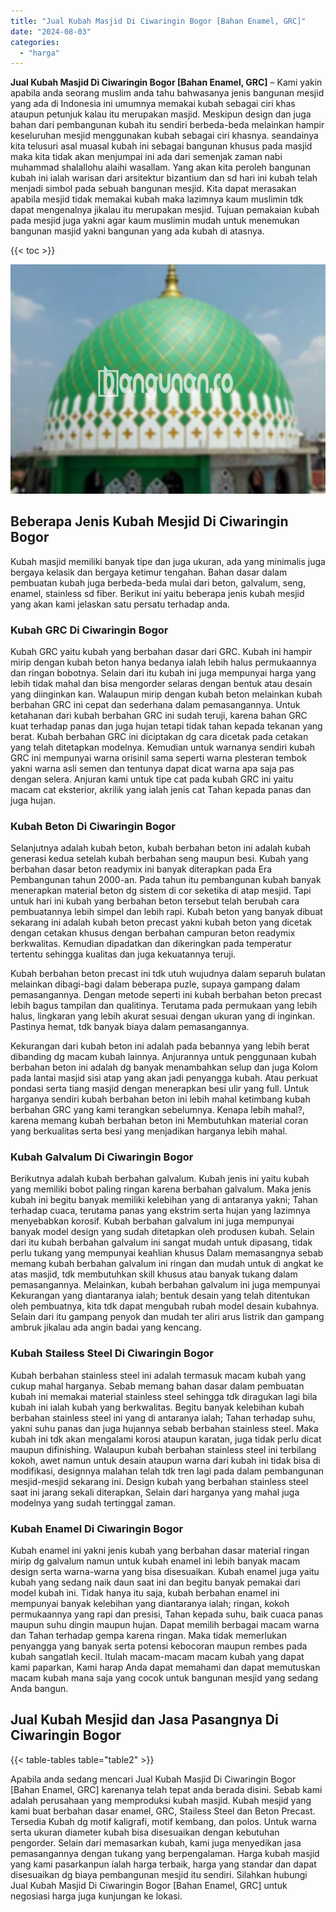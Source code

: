 ```yaml
---
title: "Jual Kubah Masjid Di Ciwaringin Bogor [Bahan Enamel, GRC]"
date: "2024-08-03"
categories: 
  - "harga"
---
```


**Jual Kubah Masjid Di Ciwaringin Bogor \[Bahan Enamel, GRC\]** – Kami yakin apabila anda seorang muslim anda tahu bahwasanya jenis bangunan mesjid yang ada di Indonesia ini umumnya memakai kubah sebagai ciri khas ataupun petunjuk kalau itu merupakan masjid. Meskipun design dan juga bahan dari pembangunan kubah itu sendiri berbeda-beda melainkan hampir keseluruhan mesjid menggunakan kubah sebagai ciri khasnya. seandainya kita telusuri asal muasal kubah ini sebagai bangunan khusus pada masjid maka kita tidak akan menjumpai ini ada dari semenjak zaman nabi muhammad shalallohu alaihi wasallam. Yang akan kita peroleh bangunan kubah ini ialah warisan dari arsitektur bizantium dan sd hari ini kubah telah menjadi simbol pada sebuah bangunan mesjid. Kita dapat merasakan apabila mesjid tidak memakai kubah maka lazimnya kaum muslimin tdk dapat mengenalnya jikalau itu merupakan mesjid. Tujuan pemakaian kubah pada mesjid juga yakni agar kaum muslimin mudah untuk menemukan bangunan masjid yakni bangunan yang ada kubah di atasnya.

{{< toc >}}

![Jual Kubah Masjid Di Ciwaringin Bogor [Bahan Enamel, GRC]](/images/jual-kubah-masjid-42.png)

## Beberapa Jenis Kubah Mesjid Di Ciwaringin Bogor

Kubah masjid memiliki banyak tipe dan juga ukuran, ada yang minimalis juga bergaya kelasik dan bergaya ketimur tengahan. Bahan dasar dalam pembuatan kubah juga berbeda-beda mulai dari beton, galvalum, seng, enamel, stainless sd fiber. Berikut ini yaitu beberapa jenis kubah mesjid yang akan kami jelaskan satu persatu terhadap anda.

### Kubah GRC Di Ciwaringin Bogor

Kubah GRC yaitu kubah yang berbahan dasar dari GRC. Kubah ini hampir mirip dengan kubah beton hanya bedanya ialah lebih halus permukaannya dan ringan bobotnya. Selain dari itu kubah ini juga mempunyai harga yang lebih tidak mahal dan bisa mengorder selaras dengan bentuk atau desain yang diinginkan kan. Walaupun mirip dengan kubah beton melainkan kubah berbahan GRC ini cepat dan sederhana dalam pemasangannya. Untuk ketahanan dari kubah berbahan GRC ini sudah teruji, karena bahan GRC kuat terhadap panas dan juga hujan tetapi tidak tahan kepada tekanan yang berat. Kubah berbahan GRC ini diciptakan dg cara dicetak pada cetakan yang telah ditetapkan modelnya. Kemudian untuk warnanya sendiri kubah GRC ini mempunyai warna orisinil sama seperti warna plesteran tembok yakni warna asli semen dan tentunya dapat dicat warna apa saja pas dengan selera. Anjuran kami untuk tipe cat pada kubah GRC ini yaitu macam cat eksterior, akrilik yang ialah jenis cat Tahan kepada panas dan juga hujan.

### Kubah Beton Di Ciwaringin Bogor

Selanjutnya adalah kubah beton, kubah berbahan beton ini adalah kubah generasi kedua setelah kubah berbahan seng maupun besi. Kubah yang berbahan dasar beton readymix ini banyak diterapkan pada Era Pembangunan tahun 2000-an. Pada tahun itu pembangunan kubah banyak menerapkan material beton dg sistem di cor seketika di atap mesjid. Tapi untuk hari ini kubah yang berbahan beton tersebut telah berubah cara pembuatannya lebih simpel dan lebih rapi. Kubah beton yang banyak dibuat sekarang ini adalah kubah beton precast yakni kubah beton yang dicetak dengan cetakan khusus dengan berbahan campuran beton readymix berkwalitas. Kemudian dipadatkan dan dikeringkan pada temperatur tertentu sehingga kualitas dan juga kekuatannya teruji.

Kubah berbahan beton precast ini tdk utuh wujudnya dalam separuh bulatan melainkan dibagi-bagi dalam beberapa puzle, supaya gampang dalam pemasangannya. Dengan metode seperti ini kubah berbahan beton precast lebih bagus tampilan dan qualitinya. Terutama pada permukaan yang lebih halus, lingkaran yang lebih akurat sesuai dengan ukuran yang di inginkan. Pastinya hemat, tdk banyak biaya dalam pemasangannya.

Kekurangan dari kubah beton ini adalah pada bebannya yang lebih berat dibanding dg macam kubah lainnya. Anjurannya untuk penggunaan kubah berbahan beton ini adalah dg banyak menambahkan selup dan juga Kolom pada lantai masjid sisi atap yang akan jadi penyangga kubah. Atau perkuat pondasi serta tiang masjid dengan menerapkan besi ulir yang full. Untuk harganya sendiri kubah berbahan beton ini lebih mahal ketimbang kubah berbahan GRC yang kami terangkan sebelumnya. Kenapa lebih mahal?, karena memang kubah berbahan beton ini Membutuhkan material coran yang berkualitas serta besi yang menjadikan harganya lebih mahal.

### Kubah Galvalum Di Ciwaringin Bogor

Berikutnya adalah kubah berbahan galvalum. Kubah jenis ini yaitu kubah yang memiliki bobot paling ringan karena berbahan galvalum. Maka jenis kubah ini begitu banyak memiliki kelebihan yang di antaranya yakni; Tahan terhadap cuaca, terutama panas yang ekstrim serta hujan yang lazimnya menyebabkan korosif. Kubah berbahan galvalum ini juga mempunyai banyak model design yang sudah ditetapkan oleh produsen kubah. Selain dari itu kubah berbahan galvalum ini sangat mudah untuk dipasang, tidak perlu tukang yang mempunyai keahlian khusus Dalam memasangnya sebab memang kubah berbahan galvalum ini ringan dan mudah untuk di angkat ke atas masjid, tdk membutuhkan skill khusus atau banyak tukang dalam pemasangannya. Melainkan, kubah berbahan galvalum ini juga mempunyai Kekurangan yang diantaranya ialah; bentuk desain yang telah ditentukan oleh pembuatnya, kita tdk dapat mengubah rubah model desain kubahnya. Selain dari itu gampang penyok dan mudah ter aliri arus listrik dan gampang ambruk jikalau ada angin badai yang kencang.

### Kubah Stailess Steel Di Ciwaringin Bogor

Kubah berbahan stainless steel ini adalah termasuk macam kubah yang cukup mahal harganya. Sebab memang bahan dasar dalam pembuatan kubah ini memakai material stainless steel sehingga tdk diragukan lagi bila kubah ini ialah kubah yang berkwalitas. Begitu banyak kelebihan kubah berbahan stainless steel ini yang di antaranya ialah; Tahan terhadap suhu, yakni suhu panas dan juga hujannya sebab berbahan stainless steel. Maka kubah ini tdk akan mengalami korosi ataupun karatan, juga tidak perlu dicat maupun difinishing. Walaupun kubah berbahan stainless steel ini terbilang kokoh, awet namun untuk desain ataupun warna dari kubah ini tidak bisa di modifikasi, designnya malahan telah tdk tren lagi pada dalam pembangunan mesjid-mesjid sekarang ini. Design kubah yang berbahan stainless steel saat ini jarang sekali diterapkan, Selain dari harganya yang mahal juga modelnya yang sudah tertinggal zaman.

### Kubah Enamel Di Ciwaringin Bogor

Kubah enamel ini yakni jenis kubah yang berbahan dasar material ringan mirip dg galvalum namun untuk kubah enamel ini lebih banyak macam design serta warna-warna yang bisa disesuaikan. Kubah enamel juga yaitu kubah yang sedang naik daun saat ini dan begitu banyak pemakai dari model kubah ini. Tidak hanya itu saja, kubah berbahan enamel ini mempunyai banyak kelebihan yang diantaranya ialah; ringan, kokoh permukaannya yang rapi dan presisi, Tahan kepada suhu, baik cuaca panas maupun suhu dingin maupun hujan. Dapat memilih berbagai macam warna dan Tahan terhadap gempa karena ringan. Maka tidak memerlukan penyangga yang banyak serta potensi kebocoran maupun rembes pada kubah sangatlah kecil. Itulah macam-macam macam kubah yang dapat kami paparkan, Kami harap Anda dapat memahami dan dapat memutuskan macam kubah mana saja yang cocok untuk bangunan mesjid yang sedang Anda bangun.

## Jual Kubah Mesjid dan Jasa Pasangnya Di Ciwaringin Bogor

{{< table-tables table="table2" >}}

Apabila anda sedang mencari Jual Kubah Masjid Di Ciwaringin Bogor \[Bahan Enamel, GRC\] karenanya telah tepat anda berada disini. Sebab kami adalah perusahaan yang memproduksi kubah masjid. Kubah mesjid yang kami buat berbahan dasar enamel, GRC, Stailess Steel dan Beton Precast. Tersedia Kubah dg motif kaligrafi, motif kembang, dan polos. Untuk warna serta ukuran diameter kubah bisa disesuaikan dengan kebutuhan pengorder. Selain dari memasarkan kubah, kami juga menyedikan jasa pemasangannya dengan tukang yang berpengalaman. Harga kubah masjid yang kami pasarkanpun ialah harga terbaik, harga yang standar dan dapat disesuaikan dg biaya pembangunan mesjid itu sendiri. Silahkan hubungi Jual Kubah Masjid Di Ciwaringin Bogor \[Bahan Enamel, GRC\] untuk negosiasi harga juga kunjungan ke lokasi.
